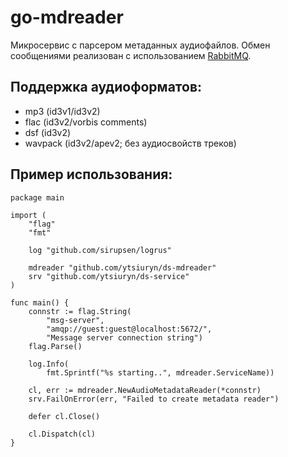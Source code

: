 # go-mdreader #

Микросервис с парсером метаданных аудиофайлов. Обмен сообщениями реализован с использованием
[RabbitMQ](https://www.rabbitmq.com).

## Поддержка аудиоформатов:
- mp3 (id3v1/id3v2)
- flac (id3v2/vorbis comments)
- dsf (id3v2)
- wavpack (id3v2/apev2; без аудиосвойств треков)

## Пример использования:

    package main

    import (
	    "flag"
	    "fmt"

	    log "github.com/sirupsen/logrus"

	    mdreader "github.com/ytsiuryn/ds-mdreader"
	    srv "github.com/ytsiuryn/ds-service"
    )

    func main() {
	    connstr := flag.String(
		    "msg-server",
		    "amqp://guest:guest@localhost:5672/",
		    "Message server connection string")
	    flag.Parse()

	    log.Info(
		    fmt.Sprintf("%s starting..", mdreader.ServiceName))

	    cl, err := mdreader.NewAudioMetadataReader(*connstr)
	    srv.FailOnError(err, "Failed to create metadata reader")

	    defer cl.Close()

	    cl.Dispatch(cl)
    }
